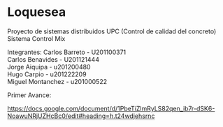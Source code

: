 # Loquesea
Proyecto de sistemas distribuidos UPC (Control de calidad del concreto) Sistema Control Mix

Integrantes:
Carlos Barreto - U201100371 <br>
Carlos Benavides - U201121444 <br>
Jorge Aiquipa  - u201200480 <br>
Hugo Carpio - u201222209 <br>
Miguel Montanchez - u201000522 <br>

Primer Avance:

https://docs.google.com/document/d/1PbeTiZlmRyLS82qen_ib7r-dSK6-NoawuNRjUZHcBc0/edit#heading=h.t24wdjehsrnc



